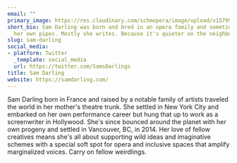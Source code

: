 ```yaml
---
email: ""
primary_image: https://res.cloudinary.com/schmopera/image/upload/v1579967363/media/2020/01/Author-SamDarling_youtxc.jpg
short_bio: Sam Darling was born and bred in an opera family and sometimes indulges
  her own pipes. Mostly she writes. Because it's quieter on the neighbors.
slug: sam-darling
social_media:
- platform: Twitter
  _template: social_media
  url: https://twitter.com/SamsDarlings
title: Sam Darling
website: https://samdarling.com/
---
```

Sam Darling born in France and raised by a notable family of artists traveled the world in her mother's theatre trunk. She settled in New York City and embarked on her own performance career but hung that up to work as a screenwriter in Hollywood. She's since bounced around the planet with her own progeny and settled in Vancouver, BC, in 2014. Her love of fellow creatives means she's all about supporting wild ideas and imaginative schemes with a special soft spot for opera and inclusive spaces that amplify marginalized voices. Carry on fellow weirdlings.
